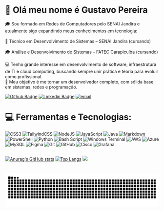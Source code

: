 # 👋 Olá meu nome é Gustavo Pereira

🎓 Sou formado em Redes de Computadores pelo SENAI Jandira e atualmente sigo expandindo meus conhecimentos em tecnologia:<br><br>📘 Técnico em Desenvolvimento de Sistemas – SENAI Jandira (cursando)<br><br>🎓 Análise e Desenvolvimento de Sistemas – FATEC Carapicuíba (cursando)<br><br>💻 Tenho grande interesse em desenvolvimento de software, infraestrutura de TI e cloud computing, buscando sempre unir prática e teoria para evoluir como profissional.<br>🚀 Meu objetivo é me tornar um desenvolvedor completo, com sólida base em sistemas, redes e programação.

[![Github Badge](https://img.shields.io/badge/-Github-000?style=flat-square&logo=Github&logoColor=white)](https://github.com/gpereiraaa/)
[![Linkedin Badge](https://img.shields.io/badge/-LinkedIn-blue?style=flat-square&logo)](https://www.linkedin.com/in/gustavo-pereira-dev-redes)
[![email](https://img.shields.io/badge/Email-D14836?logo=gmail&logoColor=white)](mailto:guga20.leite@gmail.com) 

##

# 💻 Ferramentas e Tecnologias:

![CSS3](https://img.shields.io/badge/css3-%231572B6.svg?style=for-the-badge&logo=css3&logoColor=white) ![TailwindCSS](https://img.shields.io/badge/tailwindcss-%2338B2AC.svg?style=for-the-badge&logo=tailwind-css&logoColor=white) ![NodeJS](https://img.shields.io/badge/node.js-6DA55F?style=for-the-badge&logo=node.js&logoColor=white) ![JavaScript](https://img.shields.io/badge/javascript-%23323330.svg?style=for-the-badge&logo=javascript&logoColor=%23F7DF1E) ![Java](https://img.shields.io/badge/java-%23ED8B00.svg?style=for-the-badge&logo=openjdk&logoColor=white) ![Markdown](https://img.shields.io/badge/markdown-%23000000.svg?style=for-the-badge&logo=markdown&logoColor=white) ![PowerShell](https://img.shields.io/badge/PowerShell-%235391FE.svg?style=for-the-badge&logo=powershell&logoColor=white) ![Python](https://img.shields.io/badge/python-3670A0?style=for-the-badge&logo=python&logoColor=ffdd54) ![Bash Script](https://img.shields.io/badge/bash_script-%23121011.svg?style=for-the-badge&logo=gnu-bash&logoColor=white) ![Windows Terminal](https://img.shields.io/badge/Windows%20Terminal-%234D4D4D.svg?style=for-the-badge&logo=windows-terminal&logoColor=white) ![AWS](https://img.shields.io/badge/AWS-%23FF9900.svg?style=for-the-badge&logo=amazon-aws&logoColor=white) ![Azure](https://img.shields.io/badge/azure-%230072C6.svg?style=for-the-badge&logo=microsoftazure&logoColor=white) ![MySQL](https://img.shields.io/badge/mysql-4479A1.svg?style=for-the-badge&logo=mysql&logoColor=white) ![Figma](https://img.shields.io/badge/figma-%23F24E1E.svg?style=for-the-badge&logo=figma&logoColor=white) ![Git](https://img.shields.io/badge/git-%23F05033.svg?style=for-the-badge&logo=git&logoColor=white) ![GitHub](https://img.shields.io/badge/github-%23121011.svg?style=for-the-badge&logo=github&logoColor=white) ![Cisco](https://img.shields.io/badge/cisco-%23049fd9.svg?style=for-the-badge&logo=cisco&logoColor=black) ![Grafana](https://img.shields.io/badge/grafana-%23F46800.svg?style=for-the-badge&logo=grafana&logoColor=white)

##

[![Anurag's GitHub stats](https://github-readme-stats.vercel.app/api?username=gpereiraaa&show_icons=true&theme=dark)](https://github.com/anuraghazra/github-readme-stats)
[![Top Langs](https://github-readme-stats.vercel.app/api/top-langs/?username=gpereiraaa&layout=compact&theme=dark)](https://github.com/anuraghazra/github-readme-stats)
![](https://nirzak-streak-stats.vercel.app/?user=gpereiraaa&theme=dark&hide_border=false)<br/>

#

<div>
  <picture>
    <source media="(prefers-color-scheme: dark)" srcset="https://raw.githubusercontent.com/gpereiraaa/gpereiraaa/output/github-contribution-grid-snake-dark.svg">
    <source media="(prefers-color-scheme: light)" srcset="https://raw.githubusercontent.com/gpereiraaa/gpereiraaa/output/github-contribution-grid-snake.svg">
    <img alt="github contribution grid snake animation" src="https://raw.githubusercontent.com/gpereiraaa/gpereiraaa/output/github-contribution-grid-snake.svg">
  </picture>
</div>
